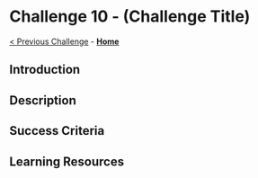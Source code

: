 # Challenge 10 - (Challenge Title)

[< Previous Challenge](./Challenge-09.md) - **[Home](../README.md)**

## Introduction

## Description

## Success Criteria
  
## Learning Resources